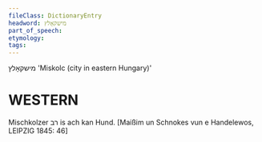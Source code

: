 ```yaml
---
fileClass: DictionaryEntry
headword: מישקאָלץ
part_of_speech: 
etymology: 
tags: 
---
```

מישקאָלץ
'Miskolc (city in eastern Hungary)'

WESTERN
========

Mischkolzer רב is ach kan Hund. 
[Maißim un Schnokes vun e Handelewos, LEIPZIG 1845: 46]